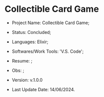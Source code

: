 # Collectible Card Game

- Project Name: Collectible Card Game;
- Status: Concluded;
- Languages: Elixir;
- Softwares/Work Tools: 'V.S. Code';
- Resume: ;
- Obs: ;
- Version: v.1.0.0


- Last Update Date: 14/06/2024.

##
